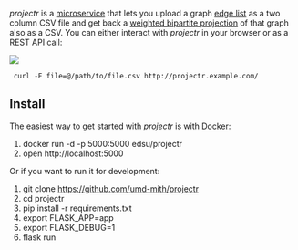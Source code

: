 *projectr* is a [microservice] that lets you upload a graph [edge list] as a two
column CSV file and get back a [weighted bipartite projection] of that graph
also as a CSV. You can either interact with *projectr* in your browser or as a
REST API call:

<img src="https://c1.staticflickr.com/3/2930/34063566851_8ae7b9240e_b.jpg">

     curl -F file=@/path/to/file.csv http://projectr.example.com/ 

## Install

The easiest way to get started with *projectr* is with [Docker]:

1. docker run -d -p 5000:5000 edsu/projectr
2. open http://localhost:5000

Or if you want to run it for development:

1. git clone https://github.com/umd-mith/projectr
2. cd projectr
3. pip install -r requirements.txt
4. export FLASK_APP=app
5. export FLASK_DEBUG=1
6. flask run

[microservice]: https://www.martinfowler.com/articles/microservices.html
[Docker]: https://docs.docker.com/engine/installation/
[edge list]: https://en.wikipedia.org/wiki/Adjacency_list
[weighted bipartite projection]: https://en.wikipedia.org/wiki/Bipartite_network_projection
